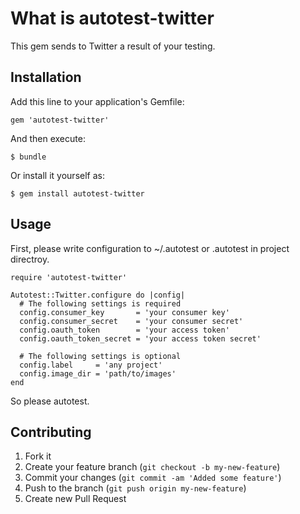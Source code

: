 What is autotest-twitter
========================

This gem sends to Twitter a result of your testing.

Installation
------------

Add this line to your application's Gemfile:

    gem 'autotest-twitter'

And then execute:

    $ bundle

Or install it yourself as:

    $ gem install autotest-twitter

Usage
-----

First, please write configuration to ~/.autotest or .autotest in project directroy.

    require 'autotest-twitter'

    Autotest::Twitter.configure do |config|
      # The following settings is required
      config.consumer_key       = 'your consumer key'
      config.consumer_secret    = 'your consumer secret'
      config.oauth_token        = 'your access token'
      config.oauth_token_secret = 'your access token secret'

      # The following settings is optional
      config.label     = 'any project'
      config.image_dir = 'path/to/images'
    end

So please autotest.

Contributing
------------

1. Fork it
2. Create your feature branch (`git checkout -b my-new-feature`)
3. Commit your changes (`git commit -am 'Added some feature'`)
4. Push to the branch (`git push origin my-new-feature`)
5. Create new Pull Request
